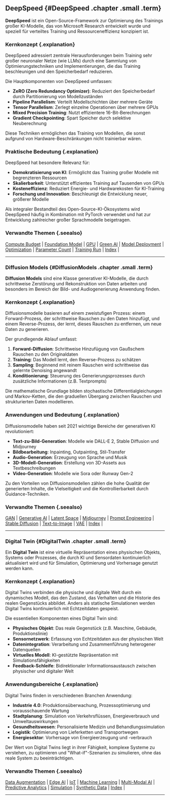 ## DeepSpeed {#DeepSpeed .chapter .small .term}

**DeepSpeed** ist ein Open-Source-Framework zur Optimierung des Trainings großer KI-Modelle, das von Microsoft Research entwickelt wurde und speziell für verteiltes Training und Ressourceneffizienz konzipiert ist.

### Kernkonzept {.explanation}

DeepSpeed adressiert zentrale Herausforderungen beim Training sehr großer neuronaler Netze (wie LLMs) durch eine Sammlung von Optimierungstechniken und Implementierungen, die das Training beschleunigen und den Speicherbedarf reduzieren.

Die Hauptkomponenten von DeepSpeed umfassen:

- **ZeRO (Zero Redundancy Optimizer)**: Reduziert den Speicherbedarf durch Partitionierung von Modellzuständen
- **Pipeline Parallelism**: Verteilt Modellschichten über mehrere Geräte
- **Tensor Parallelism**: Zerlegt einzelne Operationen über mehrere GPUs
- **Mixed Precision Training**: Nutzt effizientere 16-Bit-Berechnungen
- **Gradient Checkpointing**: Spart Speicher durch selektive Neuberechnung

Diese Techniken ermöglichen das Training von Modellen, die sonst aufgrund von Hardware-Beschränkungen nicht trainierbar wären.

### Praktische Bedeutung {.explanation}

DeepSpeed hat besondere Relevanz für:

- **Demokratisierung von KI**: Ermöglicht das Training großer Modelle mit begrenzteren Ressourcen
- **Skalierbarkeit**: Unterstützt effizientes Training auf Tausenden von GPUs
- **Kosteneffizienz**: Reduziert Energie- und Hardwarekosten für KI-Training
- **Forschung und Innovation**: Beschleunigt die Entwicklung neuer, größerer Modelle

Als integraler Bestandteil des Open-Source-KI-Ökosystems wird DeepSpeed häufig in Kombination mit PyTorch verwendet und hat zur Entwicklung zahlreicher großer Sprachmodelle beigetragen.

### Verwandte Themen {.seealso}

[Compute Budget](#Compute-Budget) |
[Foundation Model](#Foundation-Model) |
[GPU](#GPU) |
[Green AI](#GreenAI) |
[Model Deployment](#Model-Deployment) |
[Optimization](#Optimization) |
[Parameter Count](#Parameter-Count) |
[Training Run](#Training-Run) |
[Index](#Index) |

---

### Diffusion Models {#DiffusionModels .chapter .small .term}

**Diffusion Models** sind eine Klasse generativer KI-Modelle, die durch schrittweise Zerstörung und Rekonstruktion von Daten arbeiten und besonders im Bereich der Bild- und Audiogenerierung Anwendung finden.

### Kernkonzept {.explanation}

Diffusionsmodelle basieren auf einem zweistufigen Prozess: einem Forward-Prozess, der schrittweise Rauschen zu den Daten hinzufügt, und einem Reverse-Prozess, der lernt, dieses Rauschen zu entfernen, um neue Daten zu generieren.

Der grundlegende Ablauf umfasst:

1. **Forward-Diffusion**: Schrittweise Hinzufügung von Gaußschem Rauschen zu den Originaldaten
2. **Training**: Das Modell lernt, den Reverse-Prozess zu schätzen
3. **Sampling**: Beginnend mit reinem Rauschen wird schrittweise das gelernte Denoising angewandt
4. **Konditionierung**: Steuerung des Generierungsprozesses durch zusätzliche Informationen (z.B. Textprompts)

Die mathematische Grundlage bilden stochastische Differentialgleichungen und Markov-Ketten, die den graduellen Übergang zwischen Rauschen und strukturierten Daten modellieren.

### Anwendungen und Bedeutung {.explanation}

Diffusionsmodelle haben seit 2021 wichtige Bereiche der generativen KI revolutioniert:

- **Text-zu-Bild-Generation**: Modelle wie DALL-E 2, Stable Diffusion und Midjourney
- **Bildbearbeitung**: Inpainting, Outpainting, Stil-Transfer
- **Audio-Generation**: Erzeugung von Sprache und Musik
- **3D-Modell-Generation**: Erstellung von 3D-Assets aus Textbeschreibungen
- **Video-Generation**: Modelle wie Sora oder Runway Gen-2

Zu den Vorteilen von Diffusionsmodellen zählen die hohe Qualität der generierten Inhalte, die Vielseitigkeit und die Kontrollierbarkeit durch Guidance-Techniken.

### Verwandte Themen {.seealso}

[GAN](#GAN) |
[Generative AI](#GenerativeAI) |
[Latent Space](#LatentSpace) |
[Midjourney](#Midjourney) |
[Prompt Engineering](#PromptEngineering) |
[Stable Diffusion](#StableDiffusion) |
[Text-to-Image](#TTI) |
[VAE](#VAE) |
[Index](#Index) |

---

### Digital Twin {#DigitalTwin .chapter .small .term}

Ein **Digital Twin** ist eine virtuelle Repräsentation eines physischen Objekts, Systems oder Prozesses, die durch KI und Sensordaten kontinuierlich aktualisiert wird und für Simulation, Optimierung und Vorhersage genutzt werden kann.

### Kernkonzept {.explanation}

Digital Twins verbinden die physische und digitale Welt durch ein dynamisches Modell, das den Zustand, das Verhalten und die Historie des realen Gegenstücks abbildet. Anders als statische Simulationen werden Digital Twins kontinuierlich mit Echtzeitdaten gespeist.

Die essentiellen Komponenten eines Digital Twin sind:

- **Physisches Objekt**: Das reale Gegenstück (z.B. Maschine, Gebäude, Produktionslinie)
- **Sensornetzwerk**: Erfassung von Echtzeitdaten aus der physischen Welt
- **Datenintegration**: Verarbeitung und Zusammenführung heterogener Datenquellen
- **Virtuelles Modell**: KI-gestützte Repräsentation mit Simulationsfähigkeiten
- **Feedback-Schleife**: Bidirektionaler Informationsaustausch zwischen physischer und digitaler Welt

### Anwendungsbereiche {.explanation}

Digital Twins finden in verschiedenen Branchen Anwendung:

- **Industrie 4.0**: Produktionsüberwachung, Prozessoptimierung und vorausschauende Wartung
- **Stadtplanung**: Simulation von Verkehrsflüssen, Energieverbrauch und Umweltauswirkungen
- **Gesundheitswesen**: Personalisierte Medizin und Behandlungssimulation
- **Logistik**: Optimierung von Lieferketten und Transportwegen
- **Energiesektor**: Vorhersage von Energieerzeugung und -verbrauch

Der Wert von Digital Twins liegt in ihrer Fähigkeit, komplexe Systeme zu verstehen, zu optimieren und "What-if"-Szenarien zu simulieren, ohne das reale System zu beeinträchtigen.

### Verwandte Themen {.seealso}

[Data Augmentation](#Data-Augmentation) |
[Edge AI](#Edge-AI) |
[IoT](#IoT) |
[Machine Learning](#Machine-Learning) |
[Multi-Modal AI](#Multi-Modal-AI) |
[Predictive Analytics](#Predictive-Analytics) |
[Simulation](#Simulation) |
[Synthetic Data](#Synthetic-Data) |
[Index](#Index) |

----


